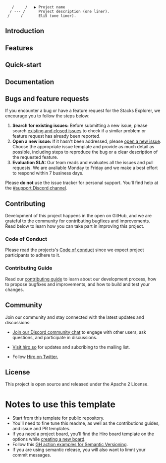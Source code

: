        /     /   ▶ Project name   
      / --- /      Project description (one liner).
     /     /       Eli5 (one liner).


## Introduction

## Features

## Quick-start

## Documentation

## Bugs and feature requests

If you encounter a bug or have a feature request for the Stacks Explorer, we encourage you to follow the steps below:

 1. **Search for existing issues:** Before submitting a new issue, please search [existing and closed issues](https://github.com/hirosystems/.github/issues) to check if a similar problem or feature request has already been reported.
 1. **Open a new issue:** If it hasn't been addressed, please [open a new issue](https://github.com/hirosystems/.github/issues/new/choose). Choose the appropriate issue template and provide as much detail as possible, including steps to reproduce the bug or a clear description of the requested feature.
 1. **Evaluation SLA:** Our team reads and evaluates all the issues and pull requests. We are avaliable Monday to Friday and we make a best effort to respond within 7 business days.

Please **do not** use the issue tracker for personal support. You'll find help at the [#support Discord channel](https://discord.gg/SK3DxdsP).


## Contributing

Development of this project happens in the open on GitHub, and we are grateful to the community for contributing bugfixes and improvements. Read below to learn how you can take part in improving this project.

### Code of Conduct
Please read the projects's [Code of conduct](https://github.com/hirosystems/.github/blob/main/CODE_OF_CONDUCT.md) since we expect project participants to adhere to it. 

### Contributing Guide
Read our [contributing guide](https://github.com/hirosystems/.github/blob/main/.github/CONTRIBUTING.md) to learn about our development process, how to propose bugfixes and improvements, and how to build and test your changes.


## Community

Join our community and stay connected with the latest updates and discussions:

- [Join our Discord community chat](https://discord.gg/ZQR6cyZC) to engage with other users, ask questions, and participate in discussions.

- [Visit hiro.so](https://www.hiro.so/) for updates and subcribing to the mailing list.

- Follow [Hiro on Twitter.](https://twitter.com/hirosystems)

## License

This project is open source and released under the Apache 2 License.

# Notes to use this template

- Start from this template for public repository.
- You'll need to fine tune this readme, as well as the contributions guides, and issue and PR templates.
- If you need a project board, you'll find the Hiro board template on the options while [creating a new board](https://github.com/orgs/hirosystems/projects).
- Follow this [GH action examples for Semantic Versioning](https://github.com/hirosystems/gh-actions-example).
- If you are using semantic release, you will also want to limnt your commit messages.